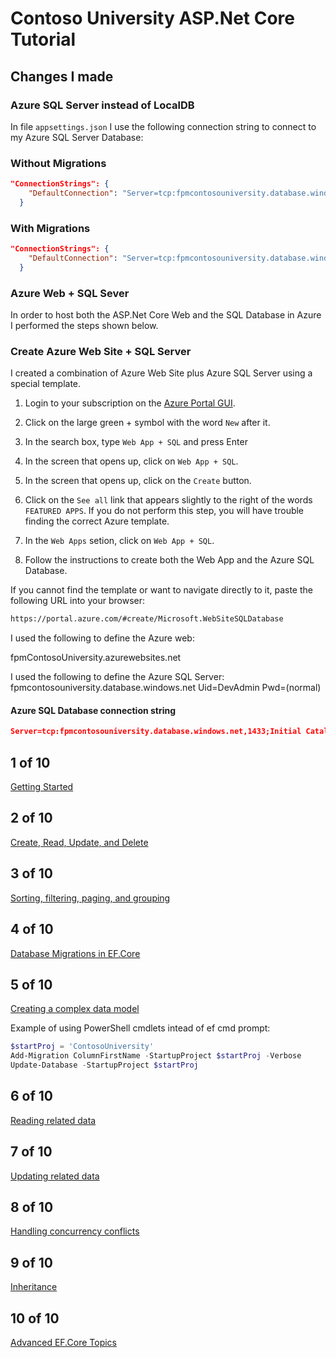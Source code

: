 # Contoso University ASP.Net Core Tutorial

## Changes I made

### Azure SQL Server instead of LocalDB

In file `appsettings.json` I use the following connection string to connect to my Azure SQL Server Database:
### Without Migrations
```json
"ConnectionStrings": {
    "DefaultConnection": "Server=tcp:fpmcontosouniversity.database.windows.net,1433;Initial Catalog=ContosoUniversity;Persist Security Info=False;User ID=DevAdmin;Password=Bulldog1$;MultipleActiveResultSets=False;Encrypt=True;TrustServerCertificate=False;Connection Timeout=30;"
  }
```
### With Migrations

```json
"ConnectionStrings": {
    "DefaultConnection": "Server=tcp:fpmcontosouniversity.database.windows.net,1433;Initial Catalog=ContosoUniversity2;Persist Security Info=False;User ID=DevAdmin;Password=Bulldog1$;MultipleActiveResultSets=False;Encrypt=True;TrustServerCertificate=False;Connection Timeout=30;"
  }
```

### Azure Web + SQL Sever
In order to host both the ASP.Net Core Web and the SQL Database in Azure I performed the steps shown below.

### Create Azure Web Site + SQL Server
I created a combination of Azure Web Site plus Azure SQL Server using a special template.

1. Login to your subscription on the [Azure Portal GUI](http://portal.azure.com).

1. Click on the large green + symbol with the word `New` after it.

1. In the search box, type `Web App + SQL` and press Enter

1. In the screen that opens up, click on `Web App + SQL`.

1. In the screen that opens up, click on the `Create` button.

1. Click on the `See all` link that appears slightly to the right of the words `FEATURED APPS`.
If you do not perform this step, you will have trouble finding the correct Azure template.

1. In the `Web Apps` setion, click on `Web App + SQL`.

1. Follow the instructions to create both the Web App and the Azure SQL Database.

If you cannot find the template or want to navigate directly to it, paste the following URL into your browser:

```html
https://portal.azure.com/#create/Microsoft.WebSiteSQLDatabase
```

I used the following to define the Azure web:

fpmContosoUniversity.azurewebsites.net

I used the following to define the Azure SQL Server:
fpmcontosouniversity.database.windows.net
Uid=DevAdmin
Pwd=(normal)

#### Azure SQL Database connection string

```json
Server=tcp:fpmcontosouniversity.database.windows.net,1433;Initial Catalog=ContosoUniversity;Persist Security Info=False;User ID={your_username};Password={your_password};MultipleActiveResultSets=False;Encrypt=True;TrustServerCertificate=False;Connection Timeout=30;
```

## 1 of 10
[Getting Started](https://docs.microsoft.com/en-us/aspnet/core/data/ef-mvc/intro)

## 2 of 10
[Create, Read, Update, and Delete](https://docs.microsoft.com/en-us/aspnet/core/data/ef-mvc/crud)

## 3 of 10
[Sorting, filtering, paging, and grouping](https://docs.microsoft.com/en-us/aspnet/core/data/ef-mvc/sort-filter-page)

## 4 of 10
[Database Migrations in EF.Core](https://docs.microsoft.com/en-us/aspnet/core/data/ef-mvc/migrations)

## 5 of 10
[Creating a complex data model](https://docs.microsoft.com/en-us/aspnet/core/data/ef-mvc/complex-data-model)

Example of using PowerShell cmdlets intead of ef cmd prompt:

```powershell
$startProj = 'ContosoUniversity'
Add-Migration ColumnFirstName -StartupProject $startProj -Verbose
Update-Database -StartupProject $startProj
```

## 6 of 10
[Reading related data](https://docs.microsoft.com/en-us/aspnet/core/data/ef-mvc/read-related-data)

## 7 of 10
[Updating related data](https://docs.microsoft.com/en-us/aspnet/core/data/ef-mvc/update-related-data)

## 8 of 10
[Handling concurrency conflicts](https://docs.microsoft.com/en-us/aspnet/core/data/ef-mvc/concurrency)

## 9 of 10
[Inheritance](https://docs.microsoft.com/en-us/aspnet/core/data/ef-mvc/inheritance)

## 10 of 10
[Advanced EF.Core Topics](https://docs.microsoft.com/en-us/aspnet/core/data/ef-mvc/advanced)
